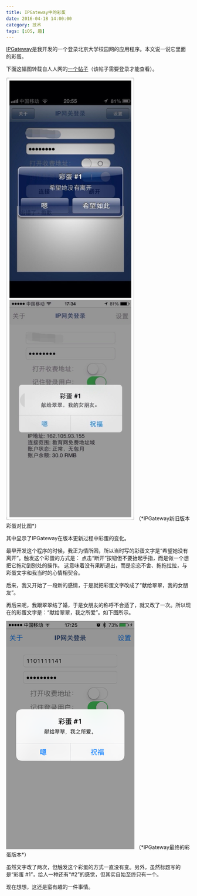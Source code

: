 ```yaml
---
title: IPGateway中的彩蛋
date: 2016-04-18 14:00:00
category: 技术
tags: [iOS, 趣]
---
```


[IPGateway](http://www.shengbin.me/apps/ipgateway/)是我开发的一个登录北京大学校园网的应用程序。本文说一说它里面的彩蛋。

<!--more-->

下面这幅图转载自人人网的[一个帖子](http://share.renren.com/share/242944128/16514526229)（该帖子需要登录才能查看）。

<img src="/images/2016-04-18-ipgateway-eggs.jpg" alt="IPGateway新旧版本彩蛋对比图" width="350px">  
（*IPGateway新旧版本彩蛋对比图*）

其中显示了IPGateway在版本更新过程中彩蛋的变化。

最早开发这个程序的时候，我正为情所困，所以当时写的彩蛋文字是“希望她没有离开”。触发这个彩蛋的方式是：
点击“断开”按钮但不要抬起手指，而是做一个想把它拖动到别处的操作。
这意味着没有果断退出，而是恋恋不舍、拖拖拉拉，与彩蛋文字和我当时的心情相契合。

后来，我又开始了一段新的感情，于是就把彩蛋文字改成了“献给翠翠，我的女朋友”。

再后来呢，我跟翠翠结了婚，于是女朋友的称呼不合适了，就又改了一次。所以现在的彩蛋文字是：“献给翠翠，我之所爱”。如下图所示。

<img src="/images/2016-04-18-ipgateway-final-egg.png" alt="IPGateway最终的彩蛋版本" width="350px">  
（*IPGateway最终的彩蛋版本*）

虽然文字改了两次，但触发这个彩蛋的方式一直没有变。另外，虽然标题写的是“彩蛋 #1”，给人一种还有“#2”的感觉，但其实自始至终只有一个。

现在想想，这还是蛮有趣的一件事情。
